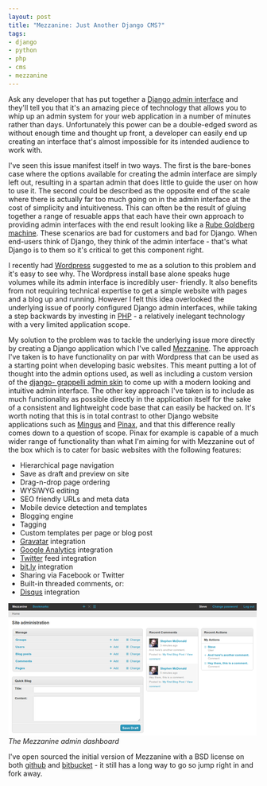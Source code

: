 ```yaml
---
layout: post
title: "Mezzanine: Just Another Django CMS?"
tags:
- django
- python
- php
- cms
- mezzanine
---
```

Ask any developer that has put together a [Django admin
interface](http://docs.djangoproject.com/en/dev/intro/tutorial02/) and they'll
tell you that it's an amazing piece of technology that allows you to whip up
an admin system for your web application in a number of minutes rather than
days. Unfortunately this power can be a double-edged sword as without enough
time and thought up front, a developer can easily end up creating an interface
that's almost impossible for its intended audience to work with.

I've seen this issue manifest itself in two ways. The first is the bare-bones
case where the options available for creating the admin interface are simply
left out, resulting in a spartan admin that does little to guide the user on
how to use it. The second could be described as the opposite end of the scale
where there is actually far too much going on in the admin interface at the
cost of simplicity and intuitiveness. This can often be the result of gluing
together a range of resuable apps that each have their own approach to
providing admin interfaces with the end result looking like a [Rube Goldberg
machine](http://en.wikipedia.org/wiki/Rube_Goldberg_machine). These scenarios
are bad for customers and bad for Django. When end-users think of Django, they
think of the admin interface - that's what Django is to them so it's critical
to get this component right.

I recently had [Wordpress](http://wordpress.org/) suggested to me as a
solution to this problem and it's easy to see why. The Wordpress install base
alone speaks huge volumes while its admin interface is incredibly user-
friendly. It also benefits from not requiring technical expertise to get a
simple website with pages and a blog up and running. However I felt this idea
overlooked the underlying issue of poorly configured Django admin interfaces,
while taking a step backwards by investing in [PHP](http://php.net/) - a
relatively inelegant technology with a very limited application scope.

My solution to the problem was to tackle the underlying issue more directly by
creating a Django application which I've called
[Mezzanine](http://github.com/stephenmcd/mezzanine). The approach I've taken
is to have functionality on par with Wordpress that can be used as a starting
point when developing basic websites. This meant putting a lot of thought into
the admin options used, as well as including a custom version of the [django-
grappelli admin skin](http://code.google.com/p/django-grappelli/) to come up
with a modern looking and intuitive admin interface. The other key approach
I've taken is to include as much functionality as possible directly in the
application itself for the sake of a consistent and lightweight code base that
can easily be hacked on. It's worth noting that this is in total contrast to
other Django website applications such as
[Mingus](http://github.com/montylounge/django-mingus) and
[Pinax](http://pinaxproject.com/), and that this difference really comes down
to a question of scope. Pinax for example is capable of a much wider range of
functionality than what I'm aiming for with Mezzanine out of the box which is
to cater for basic websites with the following features:

  * Hierarchical page navigation
  * Save as draft and preview on site
  * Drag-n-drop page ordering
  * WYSIWYG editing
  * SEO friendly URLs and meta data
  * Mobile device detection and templates
  * Blogging engine
  * Tagging
  * Custom templates per page or blog post
  * [Gravatar](http://gravatar.com/) integration
  * [Google Analytics](http://www.google.com/analytics/) integration
  * [Twitter](http://twitter.com) feed integration
  * [bit.ly](http://bit.ly/) integration
  * Sharing via Facebook or Twitter
  * Built-in threaded comments, or:
  * [Disqus](http://disqus.com/) integration

<em class="center"><img src="/static/img/mezzanine-original-dashboard.png"><br>The Mezzanine admin dashboard</em>

I've open sourced the initial version of Mezzanine with a BSD license on both
[github](http://github.com/stephenmcd/mezzanine) and
[bitbucket](http://bitbucket.org/stephenmcd/mezzanine) - it still has a long
way to go so jump right in and fork away.
